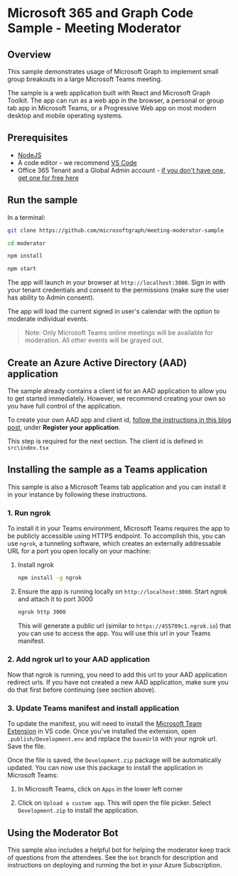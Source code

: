 # Microsoft 365 and Graph Code Sample - Meeting Moderator

## Overview

This sample demonstrates usage of Microsoft Graph to implement small group breakouts in a large Microsoft Teams meeting. 

The sample is a web application built with React and Microsoft Graph Toolkit. The app can run as a web app in the browser, a personal or group tab app in Microsoft Teams, or a Progressive Web app on most modern desktop and mobile operating systems.

## Prerequisites

* [NodeJS](https://nodejs.org/en/download/)
* A code editor - we recommend [VS Code](https://code.visualstudio.com/)
* Office 365 Tenant and a Global Admin account - [if you don't have one, get one for free here](https://docs.microsoft.com/en-us/office/developer-program/microsoft-365-developer-program-get-started)

## Run the sample

In a terminal:

```bash
git clone https://github.com/microsoftgraph/meeting-moderator-sample

cd moderator

npm install

npm start
```

The app will launch in your browser at `http://localhost:3000`. Sign in with your  tenant credentials and consent to the permissions (make sure the user has ability to Admin consent).

The app will load the current signed in user's calendar with the option to moderate individual events.

> Note: Only Microsoft Teams online meetings will be available for moderation. All other events will be grayed out.

## Create an Azure Active Directory (AAD) application

The sample already contains a client id for an AAD application to allow you to get started immediately. However, we recommend creating your own so you have full control of the application. 

To create your own AAD app and client id, [follow the instructions in this blog post](https://developer.microsoft.com/microsoft-365/blogs/a-lap-around-microsoft-graph-toolkit-day-2-zero-to-hero/), under **Register your application**.

This step is required for the next section. The client id is defined in `src\index.tsx`

## Installing the sample as a Teams application

This sample is also a Microsoft Teams tab application and you can install it in your instance by following these instructions.

### 1. Run ngrok

To install it in your Teams environment, Microsoft Teams requires the app to be publicly accessible using HTTPS endpoint. To accomplish this, you can use `ngrok`, a tunneling software, which creates an externally addressable URL for a port you open locally on your machine:

1. Install ngrok
    ```bash
    npm install -g ngrok
    ```

1. Ensure the app is running locally on `http://localhost:3000`. Start ngrok and attach it to port 3000
    
    ```bash
    ngrok http 3000
    ```

    This will generate a public url (similar to `https://455709c1.ngrok.io`) that you can use to access the app. You will use this url in your Teams manifest.

### 2. Add ngrok url to your AAD application

Now that ngrok is running, you need to add this url to your AAD application redirect urls. If you have not created a new AAD application, make sure you do that first before continuing (see section above). 

### 3. Update Teams manifest and install application

To update the manifest, you will need to install the [Microsoft Team Extension](https://aka.ms/teams-toolkit) in VS code. Once you've installed the extension, open `.publish/Development.env` and replace the `baseUrl0` with your ngrok url. Save the file.

Once the file is saved, the `Development.zip` package will be automatically updated. You can now use this package to install the application in Microsoft Teams:

1. In Microsoft Teams, click on `Apps` in the lower left corner

2. Click on `Upload a custom app`. This will open the file picker. Select `Development.zip` to install the application.

## Using the Moderator Bot

This sample also includes a helpful bot for helping the moderator keep track of questions from the attendees. See the `bot` branch for description and instructions on deploying and running the bot in your Azure Subscription.